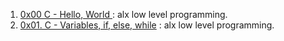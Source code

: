 1. [0x00 C - Hello, World ](./0x00-hello_world) : alx low level programming.
2. [0x01. C - Variables, if, else, while](./0x01-variables_if_else_while) : alx low level programming. 
